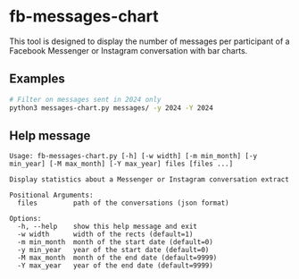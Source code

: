 # fb-messages-chart

This tool is designed to display the number of messages per participant of a Facebook Messenger or Instagram conversation with bar charts.

## Examples

```bash
# Filter on messages sent in 2024 only
python3 messages-chart.py messages/ -y 2024 -Y 2024
```

## Help message

```text
Usage: fb-messages-chart.py [-h] [-w width] [-m min_month] [-y min_year] [-M max_month] [-Y max_year] files [files ...]

Display statistics about a Messenger or Instagram conversation extract

Positional Arguments:
  files         path of the conversations (json format)

Options:
  -h, --help    show this help message and exit
  -w width      width of the rects (default=1)
  -m min_month  month of the start date (default=0)
  -y min_year   year of the start date (default=0)
  -M max_month  month of the end date (default=9999)
  -Y max_year   year of the end date (default=9999)
```
